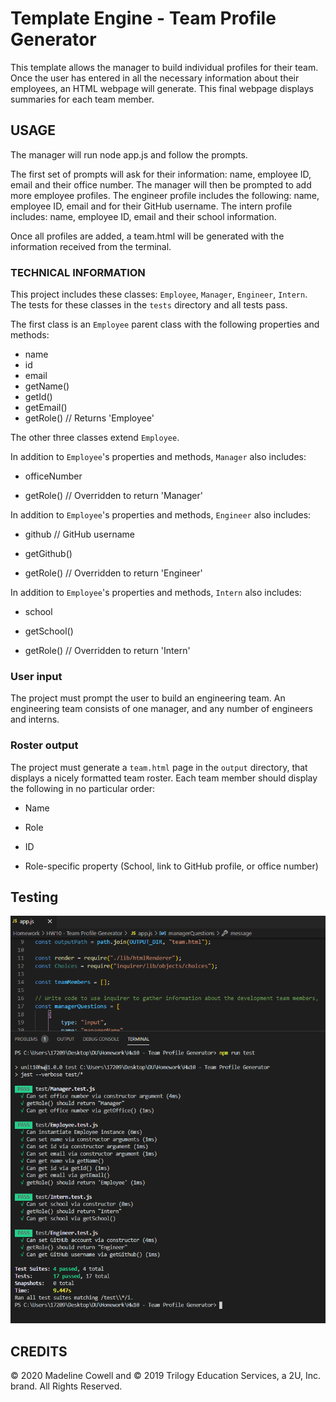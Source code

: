 # Template Engine - Team Profile Generator

This template allows the manager to build individual profiles for their team. Once the user has entered in all the necessary information about their employees, an HTML webpage will generate. This final webpage displays summaries for each team member.


## USAGE

The manager will run node app.js and follow the prompts. 

The first set of prompts will ask for their information: name, employee ID, email and their office number. The manager will then be prompted to add more employee profiles. The engineer profile includes the following: name, employee ID, email and for their GitHub username. The intern profile includes: name, employee ID, email and their school information.

Once all profiles are added, a team.html will be generated with the information received from the terminal. 

### TECHNICAL INFORMATION

This project includes these classes: `Employee`, `Manager`, `Engineer`,
`Intern`. The tests for these classes in the `tests` directory and all tests pass.

The first class is an `Employee` parent class with the following properties and
methods:

  * name
  * id
  * email
  * getName()
  * getId()
  * getEmail()
  * getRole() // Returns 'Employee'

The other three classes extend `Employee`. 

In addition to `Employee`'s properties and methods, `Manager` also includes:

  * officeNumber

  * getRole() // Overridden to return 'Manager'

In addition to `Employee`'s properties and methods, `Engineer` also includes:

  * github  // GitHub username

  * getGithub()

  * getRole() // Overridden to return 'Engineer'

In addition to `Employee`'s properties and methods, `Intern` also includes:

  * school 

  * getSchool()

  * getRole() // Overridden to return 'Intern'

### User input

The project must prompt the user to build an engineering team. An engineering
team consists of one manager, and any number of engineers and interns.

### Roster output

The project must generate a `team.html` page in the `output` directory, that displays a nicely formatted team roster. Each team member should display the following in no particular order:

  * Name

  * Role

  * ID

  * Role-specific property (School, link to GitHub profile, or office number)

## Testing
![Passed Tests](https://github.com/MadelineCowell/Team-Profile-Generator/blob/master/Assets/Running%20Tests.PNG?raw=true)

## CREDITS
© 2020 Madeline Cowell and © 2019 Trilogy Education Services, a 2U, Inc. brand. All Rights Reserved.
